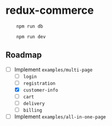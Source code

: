 # redux-commerce

```
    npm run db
```

```
    npm run dev
```


## Roadmap

- [ ] Implement `examples/multi-page`
  - [ ] `login`
  - [ ] `registration`
  - [x] `customer-info`
  - [ ] `cart`
  - [ ] `delivery`
  - [ ] `billing`
- [ ] Implement `examples/all-in-one-page`